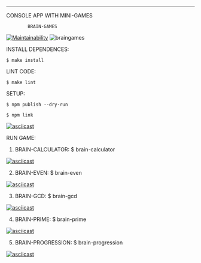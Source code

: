 *****************************************************************************************************************************
  CONSOLE APP WITH MINI-GAMES
  
            BRAIN-GAMES 






[![Maintainability](https://api.codeclimate.com/v1/badges/a99a88d28ad37a79dbf6/maintainability)](https://codeclimate.com/github/dimassspb/frontend-project-lvl1/maintainability)
![braingames](https://github.com/dimassspb/frontend-project-lvl1/workflows/braingames/badge.svg)


INSTALL DEPENDENCES:
	
	$ make install

LINT CODE:
	
	$ make lint


SETUP:
	
	$ npm publish --dry-run

	$ npm link
	
[![asciicast](https://asciinema.org/a/Z75etjsxwUUS4UwpJGDQpHccK.svg)](https://asciinema.org/a/Z75etjsxwUUS4UwpJGDQpHccK)


RUN GAME:


1. BRAIN-CALCULATOR:
	$ brain-calculator
	
[![asciicast](https://asciinema.org/a/S36v7xsBzfc5qoctXxoKrbGEP.svg)](https://asciinema.org/a/S36v7xsBzfc5qoctXxoKrbGEP)


2. BRAIN-EVEN:
	$ brain-even
	
[![asciicast](https://asciinema.org/a/BaLvS4FPOYMijBo9c1Gn9U8Vi.svg)](https://asciinema.org/a/BaLvS4FPOYMijBo9c1Gn9U8Vi)


3. BRAIN-GCD:
	$ brain-gcd
	
[![asciicast](https://asciinema.org/a/tOcQC89Y8DsPbypvR6NAE9GOf.svg)](https://asciinema.org/a/tOcQC89Y8DsPbypvR6NAE9GOf)


4. BRAIN-PRIME:
	$ brain-prime
	
[![asciicast](https://asciinema.org/a/8CLpno8C3ByCFCYsuQSNibjv0.svg)](https://asciinema.org/a/8CLpno8C3ByCFCYsuQSNibjv0)


5. BRAIN-PROGRESSION:
	$ brain-progression
	
[![asciicast](https://asciinema.org/a/VbMCc0c0qth2kfRXdhJq15riC.svg)](https://asciinema.org/a/VbMCc0c0qth2kfRXdhJq15riC)

